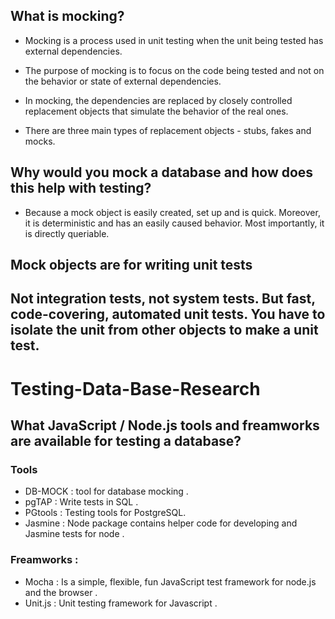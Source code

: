 ##  What is mocking?

 - Mocking is a process used in unit testing when the unit being tested has external dependencies.  

 - The purpose of mocking is to focus on the code being tested and not on the behavior or state of external dependencies.

 - In mocking, the dependencies are replaced by closely controlled replacement objects that simulate the behavior of the real ones. 

 - There are three main types of replacement objects - stubs, fakes and mocks.

## Why would you mock a database and how does this help with testing?

- Because a mock object is easily created, set up and is quick. Moreover, it is deterministic and has an easily caused behavior. Most importantly, it is directly queriable.

## Mock objects are for writing unit tests

## Not integration tests, not system tests. But fast, code-covering, automated unit tests. You have to isolate the unit from other objects to make a unit test.

# Testing-Data-Base-Research

## What JavaScript / Node.js tools and freamworks are available for testing a database?  
### Tools
-  DB-MOCK : tool for database mocking .
-  pgTAP : Write tests in SQL .
-  PGtools : Testing tools for PostgreSQL.
-  Jasmine : Node package contains helper code for developing and Jasmine tests for node .

### Freamworks :
-  Mocha : Is a simple, flexible, fun JavaScript test framework for node.js and the browser .
-  Unit.js : Unit testing framework for Javascript .
